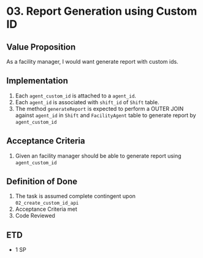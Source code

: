 # 03. Report Generation using Custom ID

## Value Proposition

As a facility manager, I would want generate report with custom ids.

## Implementation

1. Each `agent_custom_id` is attached to a `agent_id`.
2. Each `agent_id` is associated with `shift_id` of `Shift` table.
3. The method `generateReport` is expected to perform a OUTER JOIN against `agent_id` in `Shift` and `FacilityAgent` table to generate report by `agent_custom_id`

## Acceptance Criteria

1. Given an facility manager should be able to generate report using `agent_custom_id`

## Definition of Done

1. The task is assumed complete contingent upon `02_create_custom_id_api`
2. Acceptance Criteria met
3. Code Reviewed

## ETD

- 1 SP
